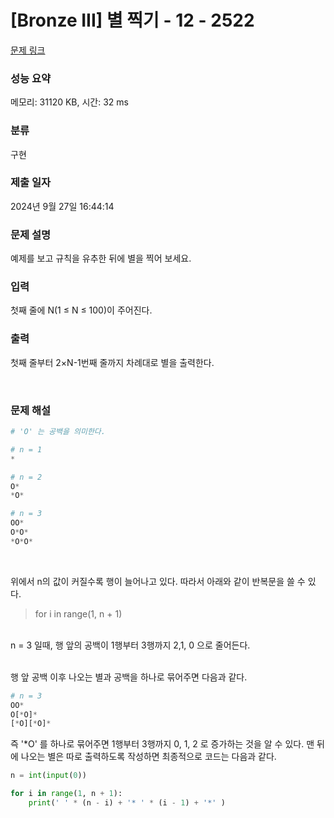 # [Bronze III] 별 찍기 - 12 - 2522 

[문제 링크](https://www.acmicpc.net/problem/2522) 

### 성능 요약

메모리: 31120 KB, 시간: 32 ms

### 분류

구현

### 제출 일자

2024년 9월 27일 16:44:14

### 문제 설명

<p>예제를 보고 규칙을 유추한 뒤에 별을 찍어 보세요.</p>

### 입력 

 <p><span class="s1">첫째</span> <span class="s1">줄에</span> N(1 ≤ N ≤ 100)<span class="s1">이</span> <span class="s1">주어진다</span>.</p>

### 출력 

 <p>첫째<span class="s1"> </span>줄부터<span class="s1"> 2×N-1</span>번째<span class="s1"> </span>줄까지<span class="s1"> </span>차례대로<span class="s1"> </span>별을<span class="s1"> </span>출력한다<span class="s1">.</span></p>


<br>

### 문제 해설
```py
# 'O' 는 공백을 의미한다.

# n = 1
*

# n = 2
O*
*O*

# n = 3
OO*
O*O*
*O*O*
```
<br> 

위에서 n의 값이 커질수록 행이 늘어나고 있다. 따라서 아래와 같이 반복문을 쓸 수 있다.<br>
> for i in range(1, n + 1)

<br>
n = 3 일때, 행 앞의 공백이 1행부터 3행까지 2,1, 0 으로 줄어든다.<Br> 

<br>

행 앞 공백 이후 나오는 별과 공백을 하나로 묶어주면 다음과 같다.

```py
# n = 3
OO*
O[*O]*
[*O][*O]*
```
즉 '*O' 를 하나로 묶어주면 1행부터 3행까지 0, 1, 2 로 증가하는 것을 알 수 있다. 맨 뒤에 나오는 별은 따로 출력하도록 작성하면 최종적으로 코드는 다음과 같다.<br>

```py
n = int(input(0))

for i in range(1, n + 1):
    print(' ' * (n - i) + '* ' * (i - 1) + '*' )
```
